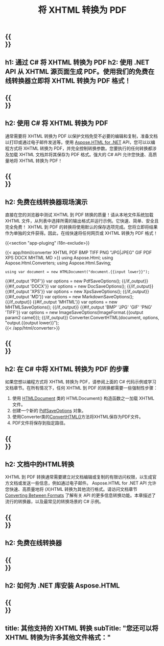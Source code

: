﻿---
translation: true
template: /templates/_template-conversion-child.md
title: 将 XHTML 转换为 PDF
description: 在 C# 中将 XHTML 转换为 PDF。在 ASP.NET 或任何 .NET 应用程序中轻松使用转换器 API。免费试用在线 XHTML 到 PDF 转换器！
url: /net/conversion/xhtml-to-pdf/
family: html
platformtag: net
feature: conversion
informat: XHTML
outformat: PDF
otherformats: XPS DOCX GIF JPEG PNG TIFF BMP HTML MHTML MD
---

{{<section banner>}}
---
h1: 通过 C# 将 XHTML 转换为 PDF
h2: 使用 .NET API 从 XHTML 源页面生成 PDF。使用我们的免费在线转换器立即将 XHTML 转换为 PDF 格式！
---

{{<section overview>}}
---
h2: 使用 C# 将 XHTML 转换为 PDF
---

通常需要将 XHTML 转换为 PDF 以保护文档免受不必要的编辑和复制，准备文档以打印或通过电子邮件发送等。使用 [Aspose.HTML for .NET](https://products.aspose.com/html/net/) API，您可以以编程方式将 XHTML 转换为 PDF，并完全控制转换参数。您要执行的任何转换都涉及加载 XHTML 文档并将其保存为 PDF 格式。强大的 C# API 允许您快速、高质量地将 XHTML 转换为 PDF！

{{<section demos>}}
---
h2: 免费在线转换器现场演示
---

直接在您的浏览器中测试 XHTML 到 PDF 转换的质量！请从本地文件系统加载 XHTML 文件，从列表中选择所需的输出格式并运行示例。它快速、简单、安全且完全免费！ XHTML 到 PDF 的转换将使用默认的保存选项完成。您将立即将结果作为单独的文件获得。因此，在线快速将任何网页或 XHTML 转换为 PDF 格式！

{{<section "app-pluging" i18n-exclude>}}

{{< app/html/converter XHTML PDF BMP TIFF PNG "JPG|JPEG" GIF PDF XPS DOCX MHTML MD >}}
using Aspose.Html;
using Aspose.Html.Converters;
using Aspose.Html.Saving;

    using var document = new HTMLDocument("document.{{input lower}}");
{{#if_output 'PDF'}}
    var options = new PdfSaveOptions();
{{/if_output}}
{{#if_output 'DOCX'}}
    var options = new DocSaveOptions();
{{/if_output}}
{{#if_output 'XPS'}}
    var options = new XpsSaveOptions();
{{/if_output}}
{{#if_output 'MD'}}
    var options = new MarkdownSaveOptions();
{{/if_output}}
{{#if_output 'MHTML'}}
    var options = new MHTMLSaveOptions();
{{/if_output}}
{{#if_output 'BMP' 'JPG' 'GIF' 'PNG' 'TIFF'}}
    var options = new ImageSaveOptions(ImageFormat.{{output param2 camel}});
{{/if_output}}
    Converter.ConvertHTML(document, options, "output.{{output lower}}");   
{{< /app/html/converter>}} 


{{<section steps>}}
---
h2: 在 C# 中将 XHTML 转换为 PDF 的步骤
---

如果您想以编程方式将 XHTML 转换为 PDF，请参阅上面的 C# 代码示例或学习文档章节。在所有情况下，任何 XHTML 到 PDF 的转换都需要一些强制性步骤：

1. 使用 [HTMLDocument](https://reference.aspose.com/html/net/aspose.html/htmldocument/) 类的 HTMLDocument() 构造函数之一加载 XHTML 文件。
1. 创建一个新的 [PdfSaveOptions](https://reference.aspose.com/html/net/aspose.html.saving/pdfsaveoptions/) 对象。
1. 使用Converter类的[ConvertHTML()](https://reference.aspose.com/html/net/aspose.html.converters/converter/converthtml/)方法将XHTML保存为PDF文件。
1. PDF文件将保存到指定路径。

{{<section documentation>}}
---
h2: 文档中的HTML转换
---

XHTML 到 PDF 转换通常需要建立对文档编辑或复制的有限访问权限，以生成官方文档或发送一些信息，例如通过电子邮件。 Aspose.HTML for .NET API 允许您快速、高质量地将 (X)HTML 转换为其他流行格式。请访问文档章节 <a href="https://docs.aspose.com/html/net/converting-between-formats/" target="_blank">Converting Between Formats</a> 了解有关 API 的更多信息转换功能。本章描述了流行的转换器，以及最常见的转换场景的 C# 示例。

{{<section online-converters>}}
---
h2: 免费在线转换器
---

{{<section get-started>}}
---
h2: 如何为 .NET 库安装 Aspose.HTML
---

{{<section other-conversions>}}
---
title: 其他支持的 XHTML 转换
subTitle: "您还可以将 XHTML 转换为许多其他文件格式："
---